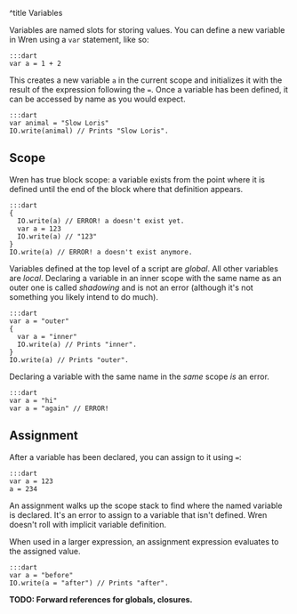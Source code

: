 ^title Variables

Variables are named slots for storing values. You can define a new variable in
Wren using a `var` statement, like so:

    :::dart
    var a = 1 + 2

This creates a new variable `a` in the current scope and initializes it with
the result of the expression following the `=`. Once a variable has been
defined, it can be accessed by name as you would expect.

    :::dart
    var animal = "Slow Loris"
    IO.write(animal) // Prints "Slow Loris".

## Scope

Wren has true block scope: a variable exists from the point where it is
defined until the end of the block where that definition appears.

    :::dart
    {
      IO.write(a) // ERROR! a doesn't exist yet.
      var a = 123
      IO.write(a) // "123"
    }
    IO.write(a) // ERROR! a doesn't exist anymore.

Variables defined at the top level of a script are *global*. All other variables
are *local*. Declaring a variable in an inner scope with the same name as an
outer one is called *shadowing* and is not an error (although it's not
something you likely intend to do much).

    :::dart
    var a = "outer"
    {
      var a = "inner"
      IO.write(a) // Prints "inner".
    }
    IO.write(a) // Prints "outer".

Declaring a variable with the same name in the *same* scope *is* an error.

    :::dart
    var a = "hi"
    var a = "again" // ERROR!

## Assignment

After a variable has been declared, you can assign to it using `=`:

    :::dart
    var a = 123
    a = 234

An assignment walks up the scope stack to find where the named variable is
declared. It's an error to assign to a variable that isn't defined. Wren
doesn't roll with implicit variable definition.

When used in a larger expression, an assignment expression evaluates to the
assigned value.

    :::dart
    var a = "before"
    IO.write(a = "after") // Prints "after".

**TODO: Forward references for globals, closures.**
